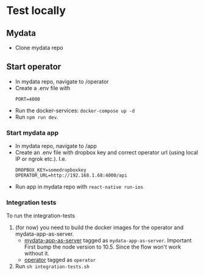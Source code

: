 # Test locally

## Mydata

- Clone mydata repo

## Start operator

- In mydata repo, navigate to /operator
- Create a .env file with
  ```
  PORT=4000
  ```
- Run the docker-services: `docker-compose up -d`
- Run `npm run dev`.

### Start mydata app

- In mydata repo, navigate to /app
- Create an .env file with dropbox key and correct operator url (using local IP or ngrok etc.). I.e.
  ```
  DROPBOX_KEY=somedropboxkey
  OPERATOR_URL=http://192.168.1.68:4000/api
  ```
- Run app in mydata repo with `react-native run-ios`


### Integration tests
To run the integration-tests
1. (for now) you need to build the docker images for the operator and mydata-app-as-server.
    - [mydata-app-as-server](https://github.com/JobtechSwe/mydata/blob/master/app/Dockerfile) tagged as `mydata-app-as-server`. Important First bump the node version to 10.5. Since the flow won't work without it.
    - [operator](https://github.com/JobtechSwe/mydata/blob/master/operator/Dockerfile) tagged as `operator`
2. Run `sh integration-tests.sh`

